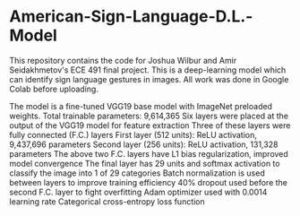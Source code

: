 # American-Sign-Language-D.L.-Model
This repository contains the code for Joshua Wilbur and Amir Seidakhmetov's ECE 491 final project. This is a deep-learning model which can identify sign language gestures in images. All work was done in Google Colab before uploading.

The model is a fine-tuned VGG19 base model with ImageNet preloaded weights. 
Total trainable parameters: 9,614,365
Six layers were placed at the output of the VGG19 model for feature extraction
Three of these layers were fully connected (F.C.) layers
First layer (512 units): ReLU activation, 9,437,696 parameters
Second layer (256 units): ReLU activation, 131,328 parameters
The above two F.C. layers have L1 bias regularization, improved model convergence
The final layer has 29 units and softmax activation to classify the image into 1 of 29 categories
Batch normalization is used between layers to improve training efficiency
40% dropout used before the second F.C. layer to fight overfitting
Adam optimizer used with 0.0014 learning rate
Categorical cross-entropy loss function

